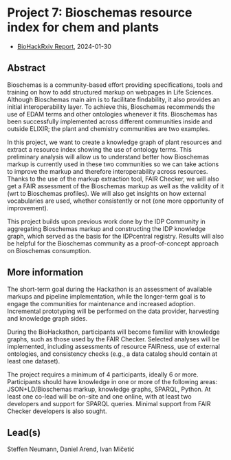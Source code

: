 # Project 7: Bioschemas resource index for chem and plants

* [BioHackRxiv Report](https://osf.io/preprints/biohackrxiv/yxunp), 2024-01-30

## Abstract

Bioschemas is a community-based effort providing specifications, tools and training on how to add structured markup on webpages in Life Sciences. Although Bioschemas main aim is to facilitate findability, it also provides an initial interoperability layer. To achieve this, Bioschemas recommends the use of EDAM terms and other ontologies whenever it fits. Bioschemas has been successfully implemented across different communities inside and outside ELIXIR; the plant and chemistry communities are two examples. 

In this project, we want to create a knowledge graph of plant resources and extract a resource index showing the use of ontology terms. This preliminary analysis will allow us to understand better how Bioschemas markup is currently used in these two communities so we can take actions to improve the markup and therefore interoperability across resources. Thanks to the use of the markup extraction tool, FAIR Checker, we will also get a FAIR assessment of the Bioschemas markup as well as the validity of it (wrt to Bioschemas profiles). We will also get insights on how external vocabularies are used, whether consistently or not (one more opportunity of improvement). 

This project builds upon previous work done by the IDP Community in aggregating Bioschemas markup and constructing the IDP knowledge graph, which served as the basis for the IDPcentral registry. Results will also be helpful for the Bioschemas community as a proof-of-concept approach on Bioschemas consumption.

## More information

The short-term goal during the Hackathon is an assessment of available markups and pipeline implementation, while the longer-term goal is to engage the communities for maintenance and increased adoption. Incremental prototyping will be performed on the data provider, harvesting and knowledge graph sides.

During the BioHackathon, participants will become familiar with knowledge graphs, such as those used by the FAIR Checker. Selected analyses will be implemented, including assessments of resource FAIRness, use of external ontologies, and consistency checks (e.g., a data catalog should contain at least one dataset).

The project requires a minimum of 4 participants, ideally 6 or more. Participants should have knowledge in one or more of the following areas: JSON+LD/Bioschemas markup, knowledge graphs, SPARQL, Python. At least one co-lead will be on-site and one online, with at least two developers and support for SPARQL queries. Minimal support from FAIR Checker developers is also sought.

## Lead(s)

Steffen Neumann, Daniel Arend, Ivan Mičetić


